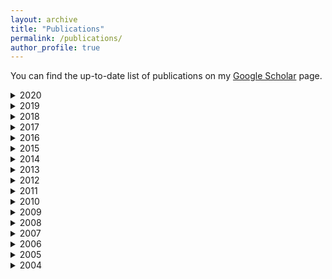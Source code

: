 ```yaml
---
layout: archive
title: "Publications"
permalink: /publications/
author_profile: true
---
```


You can find the up-to-date list of publications on my [Google Scholar](https://scholar.google.com.au/citations?user=o98HOrMAAAAJ) page.


<details>
<summary>
2020
</summary>
  <h5>Journals</h5>
     <ul>
    <li>	R. Taib, S. Berkovsky, I. Koprinska, E. Wang, Y. Zeng, J. Li, "Personality Sensing: Detection of Personality Traits Using Physiological Responses to Image and Video Stimuli", ACM Transactions on Interactive Intelligent Systems (TiiS), vol. 10(3), e. 18, 2020 <a href="https://shlomo-berkovsky.github.io/files/pdf/TiiS20.pdf" target="_blank">[PDF]</a></li>
    <li>	D. Jannach, B. Mobasher, S. Berkovsky "Research Directions in Session-Based and Sequential Recommendation", User Modeling and User-Adapted Interaction (UMUAI), vol. 30(4), pp. 609-616, 2020 <a href="https://shlomo-berkovsky.github.io/files/pdf/UMUAI20.pdf" target="_blank">[PDF]</a></li>
    <li>	S. Liu, Z. Shah, A. Sav, C. Russo, S. Berkovsky, Y. Qian, E. Coiera, A. Di Ieva, "Isocitrate Dehydrogenase (IDH) Status Prediction in Histopathology Images of Gliomas using Deep Learning", Nature Scientific Reports, vol. 10, e. 7733, 2020 <a href="https://shlomo-berkovsky.github.io/files/pdf/SciRep20.pdf" target="_blank">[PDF]</a></li>
    <li>	R. Taib, S. Berkovsky, "Modeling Humans via Physiological and Behavioral Signals", ACM Interactions, vol. 27(3), pp. 30-34, 2020 <a href="https://shlomo-berkovsky.github.io/files/pdf/Interactions20.pdf" target="_blank">[PDF]</a></li>
    <li>	A.B. Kocaballi, J.C. Quiroz, D. Rezazadegan, S. Berkovsky, F. Magrabi, E. Coiera, L. Laranjo, "Responses of Conversational Agents to Health and Lifestyle Prompts: An Investigation of Appropriateness and Presentation Structures", Journal of Medical Internet Research (JMIR), vol. 22(2), e. 15823, 2020 <a href="https://shlomo-berkovsky.github.io/files/pdf/JMIR20.pdf" target="_blank">[PDF]</a></li>
    </ul>
  
  <h5>Conferences</h5>
  <ul>
  <li> V. Bogina, J. Sheidin, T. Kuflik, S. Berkovsky, "Visualizing Program Genres' Temporal-Based Similarity in Linear TV Recommendations", Int. Conf. on Advanced Visual Interfaces (AVI), e. 69, 2020 <a href="https://shlomo-berkovsky.github.io/files/pdf/AVI20.pdf" target="_blank">[PDF]</a></li>
  <li>	R.V. Sharan, S. Berkovsky, Ronnie Taib, Irena Koprinska, Jingjie Li, "Detecting Personality Traits using Inter-Hemispheric Asynchrony of the Brainwaves", Int. Conf. of the Engineering in Medicine and Biology Society (EMBC), pp. 62-65, 2020 <a href="https://shlomo-berkovsky.github.io/files/pdf/EMBC20d.pdf" target="_blank">[PDF]</a></li>
  <li>	R.V. Sharan, S. Berkovsky, "Epileptic Seizure Detection using Multi-Channel EEG Wavelet Power Spectra and 1-D Convolutional Neural Networks", Int. Conf. of the Engineering in Medicine and Biology Society (EMBC), pp. 545-548, 2020 <a href="https://shlomo-berkovsky.github.io/files/pdf/EMBC20c.pdf" target="_blank">[PDF]</a></li>
  <li>	R.V. Sharan, S. Berkovsky, H. Xiong, E. Coiera, "ECG-Derived Heart Rate Variability Interpolation and 1-D Convolutional Neural Networks for Detecting Sleep Apnea", Int. Conf. of the Engineering in Medicine and Biology Society (EMBC), pp. 637-640, 2020 <a href="https://shlomo-berkovsky.github.io/files/pdf/EMBC20b.pdf" target="_blank">[PDF]</a></li>
  <li>	R.V. Sharan, S. Berkovsky, S. Liu, "Voice Command Recognition using Biologically Inspired Time-Frequency Representation and Convolutional Neural Networks", Int. Conf. of the Engineering in Medicine and Biology Society (EMBC), pp. 998-1001, 2020 <a href="https://shlomo-berkovsky.github.io/files/pdf/EMBC20e.pdf" target="_blank">[PDF]</a></li>
  <li>	H. Xiong, S. Berkovsky, R.V. Sharan, S. Liu, E. Coiera, "Robust Vision Based Workout Analysis using Diversified Deep Latent Variable Model", Int. Conf. of the Engineering in Medicine and Biology Society (EMBC), pp. 2155-2158, 2020 <a href="https://shlomo-berkovsky.github.io/files/pdf/EMBC20a.pdf" target="_blank">[PDF]</a></li>
  <li> A.B. Kocaballi, E. Coiera, S. Berkovsky, "Revisiting Habitability in Conversational Systems", Int. Conf. on Human Factors in Computing Systems (CHI), e. 205, 2020 <a href="https://shlomo-berkovsky.github.io/files/pdf/CHI20.pdf" target="_blank">[PDF]</a></li>

  </ul>
</details>

<details>
<summary>
2019
</summary>
  <h5>Journals</h5>
  <ul>
  <li>	J.C. Quiroz, L. Laranjo, A.B. Kocaballi, S. Berkovsky, D. Rezazadegan, E. Coiera, "Challenges of Developing a Digital Scribe to Reduce Clinical Documentation Burden", NPJ Digital Medicine, vol. 2, e. 114, 2019 <a href="https://shlomo-berkovsky.github.io/files/pdf/DigitalMed19.pdf" target="_blank">[PDF]</a></li>
  <li> A.B. Kocaballi, S. Berkovsky, J.C. Quiroz, L. Laranjo, H.L. Tong, D. Rezazadegan, A. Briatore, E. Coiera, "The Personalization of Conversational Agents in Healthcare: Systematic Review", Journal of Medical Internet Research (JMIR), vol. 21(11), e. 15360, 2019 <a href="https://shlomo-berkovsky.github.io/files/pdf/JMIR19.pdf" target="_blank">[PDF]</a></li>

  </ul>
  <h5>Books/Edited</h5>
  <ul>
   <li> S. Berkovsky, I. Cantador, D. Tikk, "Collaborative Recommendations: Algorithms, Practical Challenges, and Applications", World Scientific, ISBN 978-9-8132-7534-8, 2019      <a href="https://shlomo-berkovsky.github.io/files/pdf/CFBook19.pdf" target="_blank">[PDF]</a></li>
  </ul>
  
  <h5>Chapters</h5>
  <ul>
  <li> A. Tiroshi, T. Kuflik, S. Berkovsky, M.A. Kaafar, "Graph Based Recommendations: From Data Representation to Feature Extraction and Application", in O. Khalid, S.U. Khan, A.Y. Zomaya: Big Data Recommender Systems: Recent Trends and Advances, pp.407-454, Institution of Engineering and Technology, 2019 <a href="https://shlomo-berkovsky.github.io/files/pdf/IET2019.pdf" target="_blank">[PDF]</a></li>
  </ul>
  
  <h5>Conferences</h5>
  <ul>
  <li> R. Taib, K. Yu, S. Berkovsky, M. Wiggins, P. Bayl-Smith, "Social Engineering and Organisational Dependencies in Phishing Attacks", Int. Conf. on Human-Computer Interaction (INTERACT), pp. 564-584, 2019 <a href="https://shlomo-berkovsky.github.io/files/pdf/INTERACT19.pdf" target="_blank">[PDF]</a></li>
  <li>	S. Berkovsky, R. Taib, I. Koprinska, E. Wang, Y. Zeng, J. Li, S. Kleitman, "Detecting Personality Traits Using Eye-Tracking Data", Int. Conf. on Human Factors in Computing Systems (CHI), e. 221, 2019 [Best Paper Award] <a href="https://shlomo-berkovsky.github.io/files/pdf/CHI19.pdf" target="_blank">[PDF]</a></li>
  <li>	K. Yu, S. Berkovsky, R. Taib, J. Zhou, F. Chen, "Do I Trust My Machine Teammate? An Investigation from Perception to Decision", Int. Conf. on Intelligent User Interfaces (IUI), pp. 460-468, 2019 <a href="https://shlomo-berkovsky.github.io/files/pdf/IUI19.pdf" target="_blank">[PDF]</a></li>
  </ul>
</details>

<details>
<summary>
2018
</summary>
  
  <h5>Books/Edited</h5>
<ul>
  <li>S. Berkovsky, Y. Hijikata, J. Rekinoto, M. Burnett, M. Billinghurst, A. Quigley, "Proceedings of the 23rd International Conference on Intelligent User Interfaces", Association for Computing Machinery, ISBN 978-1-4503-4945-1, 2018 <a href="https://dl.acm.org/doi/proceedings/10.1145/3172944" target="_blank">[link]</a></li>
  <li>	S. Berkovsky, Y. Hijikata, J. Rekinoto, "Companion Proceedings of the 23rd International Conference on Intelligent User Interfaces", Association for Computing Machinery, ISBN 978-1-4503-5571-1, 2018 <a href="https://dl.acm.org/doi/proceedings/10.1145/3180308" target="_blank">[link]</a></li>
 </ul>
   
  <h5>Chapters</h5>
  <ul>
  <li>	K. Yu, S. Berkovsky, D. Conway, R. Taib, J. Zhou, F. Chen, "Do I Trust a Machine? Differences in User Trust Based on System Performance", in J. Zhou, F. Chen: Human and Machine Learning: Visible, Explainable, Trustworthy and Transparent, pp. 245-264, Springer, 2018 <a href="https://shlomo-berkovsky.github.io/files/pdf/Springer18.pdf" target="_blank">[PDF]</a></li>
  </ul>
  <h5>Conferences</h5>
  <ul>
  <li>	A. Devaraju, S. Berkovsky, "A Hybrid Recommendation Approach for Open Research Datasets", Int. Conf. on User Modeling, Adaptation, and Personalization (UMAP), pp. 207-211, 2018 <a href="https://shlomo-berkovsky.github.io/files/pdf/UMAP18b.pdf" target="_blank">[PDF]</a></li>
  <li> S. Berkovsky, R. Taib, Y. Hijikata, P. Braslavski, B. Knijnenburg, "A Cross-Cultural Analysis of Trust in Recommender Systems", Int. Conf. on User Modeling, Adaptation, and Personalization (UMAP), pp. 285-289, 2018 <a href="https://shlomo-berkovsky.github.io/files/pdf/UMAP18a.pdf" target="_blank">[PDF]</a></li>
  </ul>
</details>

<details>
<summary>
2017
</summary>
  <h5>Journals</h5>
  <ul>
  <li>	J. Freyne, J. Yin, E. Brindal, G. Hendrie, S. Berkovsky, M. Noakes, "Push Notifications in Diet Apps: Influencing Engagement Times and Tasks", Int. Journal of Human-Computer Interaction (IJHCI), vol. 33(10), pp. 833-845, 2017 </li>
  <li>	M.S. Hussain, J. Li, E. Brindal, Y. Van Kasteren, M. Varnfield, A. Reeson, S. Berkovsky, J. Freyne, "Supporting the Delivery of Total Knee Replacements Care for Patients and their Clinicians with a Mobile App and Online Tool", Journal of Medical Internet Research Protocols (JMIR Protocols), vol. 6(3), e. 32, 2017 </li>
  </ul>
  
  <h5>Books/Edited</h5>
  <ul>
    <li>	P. Cremonesi, F. Ricci, S. Berkovsky, A. Tuzhilin, "Proceedings of the 11th ACM Conference on Recommender Systems", Association for Computing Machinery, ISBN 978-1-4503-4652-8, 2017 </li>
  </ul>
  
  <h5>Conferences</h5>
  <ul>
   <li>	G. Misra, N.A.G. Arachchilage, S. Berkovsky, "Phish Phinder: A Game Design Approach to Enhance User Confidence in Mitigating Phishing Attacks", Int. Symposium on Human Aspects of Information Security and Assurance (HAISA), pp. 41-51, 2017 </li>
  <li>	A. Devaraju, S. Berkovsky, "Do Users Matter? The Contribution of User-Driven Feature Weights to Open Dataset Recommendations", Recommender Systems Conf. Posters (RecSys), e. 16, 2017 </li>
  <li> L. Luo, B. Li, I. Koprinska, S. Berkovsky, F. Chen, "Tracking the Evolution of Customer Purchase Behavior Segmentation via a Fragmentation-Coagulation Process", Int. Joint Conf. on Artificial Intelligence (IJCAI), pp. 2414-2420, 2017</li>
  <li> D. Bradford, S. Berkovsky, M. Martyn, T. Bakkar, M. Krahnert, M. Rodriguez, D. Bauer, D. Ireland, C. Gaff, "Interacting with Genomic Data: Clinician Requirements and Prototype Structure", Australian National Health Informatics Conf. (HIC), pp. 1-7, 2017</li>
  <li> D. Conway, R. Taib, M. Harris, K. Yu, S. Berkovsky, F. Chen, "A Qualitative Investigation of Bank Employee Experiences of Information Security and Phishing", Symposium on Usable Privacy and Security (SOUPS), pp. 115-129, 2017</li>
  <li> S. Zong, B. Kveton, S. Berkovsky, A. Ashkan, Z. Wen, "Get to the Bottom: Causal Analysis for User Modeling", Int. Conf. on User Modeling, Adaptation, and Personalization (UMAP), pp. 256-264, 2017 [Best Paper Award Nomination]</li>
  <li> J. Zhou, S.Z. Arshad, S. Luo, K. Yu, S. Berkovsky, F. Chen, "Indexing Cognitive Load using Blood Volume Pulse Features", Int. Conf. on Human Factors in Computing Systems (CHI), pp. 2269-2275, 2017</li>
  <li> S. Zong, B. Kveton, S. Berkovsky, A. Ashkan, N. Vlassis, Z. Wen, "Does Weather Matter? Causal Analysis of TV Logs", Int. World Wide Web Conf. (WWW), Companion Volume, pp. 883-884, 2017</li>
  <li> L. Luo, B. Li, S. Berkovsky, I. Koprinska, F. Chen, "Online Engagement for a Healthier You: A Case Study of Web-based Supermarket Health Program", Int. World Wide Web Conf. (WWW), pp. 1053-1062, 2017</li>
  <li> S. Berkovsky, R. Taib, D. Conway, "How to Recommend? User Trust Factors in Movie Recommender Systems", Int. Conf. on Intelligent User Interfaces (IUI), pp. 287-300, 2017</li>
  <li> K. Yu, S. Berkovsky, R. Taib, D. Conway, J. Zhou, F. Chen, "User Trust Dynamics: An Investigation Driven by Differences in System Performance", Int. Conf. on Intelligent User Interfaces (IUI), pp. 307-317, 2017</li>
  </ul>

  <h5>Workshops</h5>
  <ul>
  <li>	S.Z. Arshad, J. Zhou, S. Berkovsky, F. Chen, "Human-In-The-Loop Machine Learning with Intelligent Multimodal Interfaces", Workshop on Human-in-the-Loop Machine Learning, 2017 </li>
  </ul>
</details>

<details>
<summary>
2016
</summary>
  <h5>Journals</h5>
  <ul>
    <li></li>
    <li></li>
    <li></li>
    <li></li>
    <li></li>
  </ul>
  <h5>Books/Edited</h5>
  <ul>
    <li></li>
    <li></li>
    <li></li>
    <li></li>
    <li></li>
  </ul>
  <h5>Chapters</h5>
  <ul>
    <li></li>
    <li></li>
    <li></li>
    <li></li>
    <li></li>
  </ul>
  <h5>Conferences</h5>
  <ul>
    <li></li>
    <li></li>
    <li></li>
    <li></li>
    <li></li>
  </ul>  
  <h5>Workshops</h5>
  <ul>
    <li></li>
    <li></li>
    <li></li>
    <li></li>
    <li></li>
  </ul>
</details>

<details>
<summary>
2015
</summary>
  <h5>Journals</h5>
  <ul>
    <li></li>
    <li></li>
    <li></li>
    <li></li>
    <li></li>
  </ul>
  <h5>Books/Edited</h5>
  <ul>
    <li></li>
    <li></li>
    <li></li>
    <li></li>
    <li></li>
  </ul>
  <h5>Chapters</h5>
  <ul>
    <li></li>
    <li></li>
    <li></li>
    <li></li>
    <li></li>
  </ul>
  <h5>Conferences</h5>
  <ul>
    <li></li>
    <li></li>
    <li></li>
    <li></li>
    <li></li>
  </ul>  
  <h5>Workshops</h5>
  <ul>
    <li></li>
    <li></li>
    <li></li>
    <li></li>
    <li></li>
  </ul>
</details>

<details>
<summary>
2014
</summary>
  <h5>Journals</h5>
  <ul>
    <li></li>
    <li></li>
    <li></li>
    <li></li>
    <li></li>
  </ul>
  <h5>Books/Edited</h5>
  <ul>
    <li></li>
    <li></li>
    <li></li>
    <li></li>
    <li></li>
  </ul>
  <h5>Chapters</h5>
  <ul>
    <li></li>
    <li></li>
    <li></li>
    <li></li>
    <li></li>
  </ul>
  <h5>Conferences</h5>
  <ul>
    <li></li>
    <li></li>
    <li></li>
    <li></li>
    <li></li>
  </ul>  
  <h5>Workshops</h5>
  <ul>
    <li></li>
    <li></li>
    <li></li>
    <li></li>
    <li></li>
  </ul>
</details>

<details>
<summary>
2013
</summary>
  <h5>Journals</h5>
  <ul>
    <li></li>
    <li></li>
    <li></li>
    <li></li>
    <li></li>
  </ul>
  <h5>Books/Edited</h5>
  <ul>
    <li></li>
    <li></li>
    <li></li>
    <li></li>
    <li></li>
  </ul>
  <h5>Chapters</h5>
  <ul>
    <li></li>
    <li></li>
    <li></li>
    <li></li>
    <li></li>
  </ul>
  <h5>Conferences</h5>
  <ul>
    <li></li>
    <li></li>
    <li></li>
    <li></li>
    <li></li>
  </ul>  
  <h5>Workshops</h5>
  <ul>
    <li></li>
    <li></li>
    <li></li>
    <li></li>
    <li></li>
  </ul>
</details>

<details>
<summary>
2012
</summary>
  <h5>Journals</h5>
  <ul>
    <li></li>
    <li></li>
    <li></li>
    <li></li>
    <li></li>
  </ul>
  <h5>Books/Edited</h5>
  <ul>
    <li></li>
    <li></li>
    <li></li>
    <li></li>
    <li></li>
  </ul>
  <h5>Chapters</h5>
  <ul>
    <li></li>
    <li></li>
    <li></li>
    <li></li>
    <li></li>
  </ul>
  <h5>Conferences</h5>
  <ul>
    <li></li>
    <li></li>
    <li></li>
    <li></li>
    <li></li>
  </ul>  
  <h5>Workshops</h5>
  <ul>
    <li></li>
    <li></li>
    <li></li>
    <li></li>
    <li></li>
  </ul>
</details>

<details>
<summary>
2011
</summary>
  <h5>Journals</h5>
  <ul>
    <li></li>
    <li></li>
    <li></li>
    <li></li>
    <li></li>
  </ul>
  <h5>Books/Edited</h5>
  <ul>
    <li></li>
    <li></li>
    <li></li>
    <li></li>
    <li></li>
  </ul>
  <h5>Chapters</h5>
  <ul>
    <li></li>
    <li></li>
    <li></li>
    <li></li>
    <li></li>
  </ul>
  <h5>Conferences</h5>
  <ul>
    <li></li>
    <li></li>
    <li></li>
    <li></li>
    <li></li>
  </ul>  
  <h5>Workshops</h5>
  <ul>
    <li></li>
    <li></li>
    <li></li>
    <li></li>
    <li></li>
  </ul>
</details>

<details>
<summary>
2010
</summary>
  <h5>Journals</h5>
  <ul>
    <li></li>
    <li></li>
    <li></li>
    <li></li>
    <li></li>
  </ul>
  <h5>Books/Edited</h5>
  <ul>
    <li></li>
    <li></li>
    <li></li>
    <li></li>
    <li></li>
  </ul>
  <h5>Chapters</h5>
  <ul>
    <li></li>
    <li></li>
    <li></li>
    <li></li>
    <li></li>
  </ul>
  <h5>Conferences</h5>
  <ul>
    <li></li>
    <li></li>
    <li></li>
    <li></li>
    <li></li>
  </ul>  
  <h5>Workshops</h5>
  <ul>
    <li></li>
    <li></li>
    <li></li>
    <li></li>
    <li></li>
  </ul>
</details>

<details>
<summary>
2009
</summary>
  <h5>Journals</h5>
  <ul>
    <li></li>
    <li></li>
    <li></li>
    <li></li>
    <li></li>
  </ul>
  <h5>Books/Edited</h5>
  <ul>
    <li></li>
    <li></li>
    <li></li>
    <li></li>
    <li></li>
  </ul>
  <h5>Chapters</h5>
  <ul>
    <li></li>
    <li></li>
    <li></li>
    <li></li>
    <li></li>
  </ul>
  <h5>Conferences</h5>
  <ul>
    <li></li>
    <li></li>
    <li></li>
    <li></li>
    <li></li>
  </ul>  
  <h5>Workshops</h5>
  <ul>
    <li></li>
    <li></li>
    <li></li>
    <li></li>
    <li></li>
  </ul>
</details>

<details>
<summary>
2008
</summary>
  <h5>Journals</h5>
  <ul>
    <li></li>
    <li></li>
    <li></li>
    <li></li>
    <li></li>
  </ul>
  <h5>Books/Edited</h5>
  <ul>
    <li></li>
    <li></li>
    <li></li>
    <li></li>
    <li></li>
  </ul>
  <h5>Chapters</h5>
  <ul>
    <li></li>
    <li></li>
    <li></li>
    <li></li>
    <li></li>
  </ul>
  <h5>Conferences</h5>
  <ul>
    <li></li>
    <li></li>
    <li></li>
    <li></li>
    <li></li>
  </ul>  
  <h5>Workshops</h5>
  <ul>
    <li></li>
    <li></li>
    <li></li>
    <li></li>
    <li></li>
  </ul>
</details>

<details>
<summary>
2007
</summary>
  <h5>Journals</h5>
  <ul>
    <li></li>
    <li></li>
    <li></li>
    <li></li>
    <li></li>
  </ul>
  <h5>Books/Edited</h5>
  <ul>
    <li></li>
    <li></li>
    <li></li>
    <li></li>
    <li></li>
  </ul>
  <h5>Chapters</h5>
  <ul>
    <li></li>
    <li></li>
    <li></li>
    <li></li>
    <li></li>
  </ul>
  <h5>Conferences</h5>
  <ul>
    <li></li>
    <li></li>
    <li></li>
    <li></li>
    <li></li>
  </ul>  
  <h5>Workshops</h5>
  <ul>
    <li></li>
    <li></li>
    <li></li>
    <li></li>
    <li></li>
  </ul>
</details>

<details>
<summary>
2006
</summary>
  <h5>Journals</h5>
  <ul>
    <li></li>
    <li></li>
    <li></li>
    <li></li>
    <li></li>
  </ul>
  <h5>Books/Edited</h5>
  <ul>
    <li></li>
    <li></li>
    <li></li>
    <li></li>
    <li></li>
  </ul>
  <h5>Chapters</h5>
  <ul>
    <li></li>
    <li></li>
    <li></li>
    <li></li>
    <li></li>
  </ul>
  <h5>Conferences</h5>
  <ul>
    <li></li>
    <li></li>
    <li></li>
    <li></li>
    <li></li>
  </ul>  
  <h5>Workshops</h5>
  <ul>
    <li></li>
    <li></li>
    <li></li>
    <li></li>
    <li></li>
  </ul>
</details>

<details>
<summary>
2005
</summary>
  <h5>Journals</h5>
  <ul>
    <li></li>
    <li></li>
    <li></li>
    <li></li>
    <li></li>
  </ul>
  <h5>Books/Edited</h5>
  <ul>
    <li></li>
    <li></li>
    <li></li>
    <li></li>
    <li></li>
  </ul>
  <h5>Chapters</h5>
  <ul>
    <li></li>
    <li></li>
    <li></li>
    <li></li>
    <li></li>
  </ul>
  <h5>Conferences</h5>
  <ul>
    <li></li>
    <li></li>
    <li></li>
    <li></li>
    <li></li>
  </ul>  
  <h5>Workshops</h5>
  <ul>
    <li></li>
    <li></li>
    <li></li>
    <li></li>
    <li></li>
  </ul>
</details>

<details>
<summary>
2004
</summary>
  <h5>Journals</h5>
  <ul>
    <li></li>
    <li></li>
    <li></li>
    <li></li>
    <li></li>
  </ul>
  <h5>Books/Edited</h5>
  <ul>
    <li></li>
    <li></li>
    <li></li>
    <li></li>
    <li></li>
  </ul>
  <h5>Chapters</h5>
  <ul>
    <li></li>
    <li></li>
    <li></li>
    <li></li>
    <li></li>
  </ul>
  <h5>Conferences</h5>
  <ul>
    <li></li>
    <li></li>
    <li></li>
    <li></li>
    <li></li>
  </ul>  
  <h5>Workshops</h5>
  <ul>
    <li></li>
    <li></li>
    <li></li>
    <li></li>
    <li></li>
  </ul>
</details>
